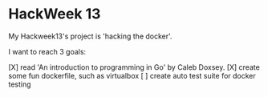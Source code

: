 # HackWeek 13

My Hackweek13's project is 'hacking the docker'. 

I want to reach 3 goals:

[X] read 'An introduction to programming in Go' by Caleb Doxsey. 
[X] create some fun dockerfile, such as virtualbox
[ ] create auto test suite for docker testing 
